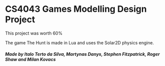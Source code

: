 # CS4043 Games Modelling Design Project
This project was worth 60%

The game The Hunt is made in Lua and uses the Solar2D physics engine.

##### Made by Italo Terto da Silva, Martynas Danys, Stephen Fitzpatrick, Roger Shaw and Milan Kovacs
